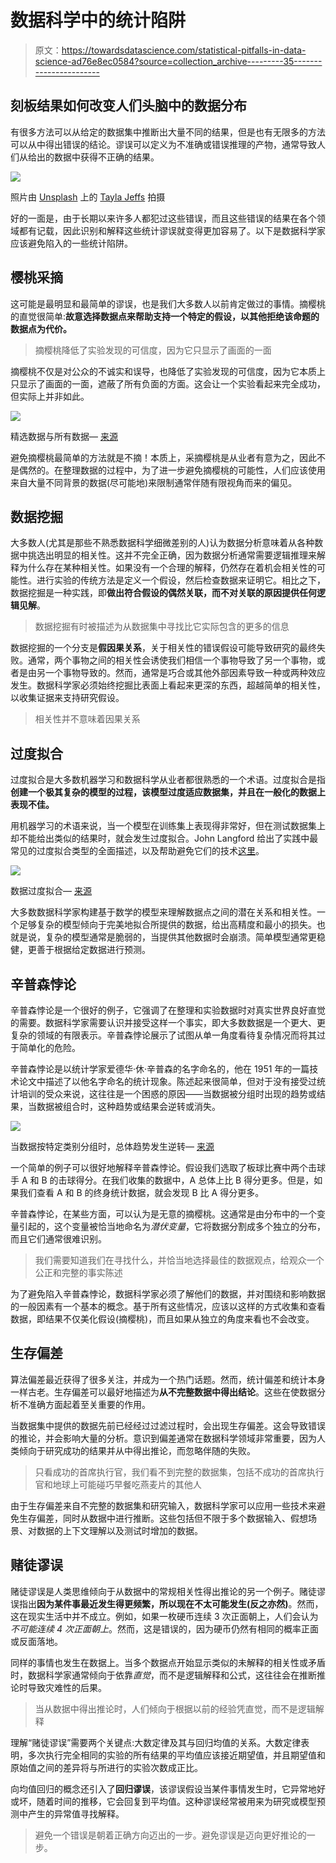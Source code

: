 # 数据科学中的统计陷阱

> 原文：<https://towardsdatascience.com/statistical-pitfalls-in-data-science-ad76e8ec0584?source=collection_archive---------35----------------------->

## 刻板结果如何改变人们头脑中的数据分布

有很多方法可以从给定的数据集中推断出大量不同的结果，但是也有无限多的方法可以从中得出错误的结论。谬误可以定义为不准确或错误推理的产物，通常导致人们从给出的数据中获得不正确的结果。

![](img/9fb39695feef15792669e9d87e689b3a.png)

照片由 [Unsplash](https://unsplash.com/s/photos/brain?utm_source=unsplash&utm_medium=referral&utm_content=creditCopyText) 上的 [Tayla Jeffs](https://unsplash.com/@tjeff514719?utm_source=unsplash&utm_medium=referral&utm_content=creditCopyText) 拍摄

好的一面是，由于长期以来许多人都犯过这些错误，而且这些错误的结果在各个领域都有记载，因此识别和解释这些统计谬误就变得更加容易了。以下是数据科学家应该避免陷入的一些统计陷阱。

## 樱桃采摘

这可能是最明显和最简单的谬误，也是我们大多数人以前肯定做过的事情。摘樱桃的直觉很简单:**故意选择数据点来帮助支持一个特定的假设，以其他拒绝该命题的数据点为代价。**

> 摘樱桃降低了实验发现的可信度，因为它只显示了画面的一面

摘樱桃不仅是对公众的不诚实和误导，也降低了实验发现的可信度，因为它本质上只显示了画面的一面，遮蔽了所有负面的方面。这会让一个实验看起来完全成功，但实际上并非如此。

![](img/872bdbe24b5417adb42934be42adad1b.png)

精选数据与所有数据— [来源](https://en.wikipedia.org/wiki/Cherry_picking)

避免摘樱桃最简单的方法就是不摘！本质上，采摘樱桃是从业者有意为之，因此不是偶然的。在整理数据的过程中，为了进一步避免摘樱桃的可能性，人们应该使用来自大量不同背景的数据(尽可能地)来限制通常伴随有限视角而来的偏见。

## 数据挖掘

大多数人(尤其是那些不熟悉数据科学细微差别的人)认为数据分析意味着从各种数据中挑选出明显的相关性。这并不完全正确，因为数据分析通常需要逻辑推理来解释为什么存在某种相关性。如果没有一个合理的解释，仍然存在着机会相关性的可能性。进行实验的传统方法是定义一个假设，然后检查数据来证明它。相比之下，数据挖掘是一种实践，即**做出符合假设的偶然关联，而不对关联的原因提供任何逻辑见解**。

> 数据挖掘有时被描述为从数据集中寻找比它实际包含的更多的信息

数据挖掘的一个分支是**假因果关系**，关于相关性的错误假设可能导致研究的最终失败。通常，两个事物之间的相关性会诱使我们相信一个事物导致了另一个事物，或者是由另一个事物导致的。然而，通常是巧合或其他外部因素导致一种或两种效应发生。数据科学家必须始终挖掘比表面上看起来更深的东西，超越简单的相关性，以收集证据来支持研究假设。

> 相关性并不意味着因果关系

## 过度拟合

过度拟合是大多数机器学习和数据科学从业者都很熟悉的一个术语。过度拟合是指**创建一个极其复杂的模型的过程，该模型过度适应数据集，并且在一般化的数据上表现不佳。**

用机器学习的术语来说，当一个模型在训练集上表现得非常好，但在测试数据集上却不能给出类似的结果时，就会发生过度拟合。John Langford 给出了实践中最常见的过度拟合类型的全面描述，以及帮助避免它们的技术[这里](https://hunch.net/?p=22)。

![](img/d35ec692ca798117f01c6c4d3a4b9552.png)

数据过度拟合— [来源](https://commons.wikimedia.org/wiki/File:Overfitted_Data.png)

大多数数据科学家构建基于数学的模型来理解数据点之间的潜在关系和相关性。一个足够复杂的模型倾向于完美地拟合所提供的数据，给出高精度和最小的损失。也就是说，复杂的模型通常是脆弱的，当提供其他数据时会崩溃。简单模型通常更稳健，更善于根据给定数据进行预测。

## 辛普森悖论

辛普森悖论是一个很好的例子，它强调了在整理和实验数据时对真实世界良好直觉的需要。数据科学家需要认识并接受这样一个事实，即大多数数据是一个更大、更复杂的领域的有限表示。辛普森悖论展示了试图从单一角度看待复杂情况而将其过于简单化的危险。

辛普森悖论是以统计学家爱德华·休·辛普森的名字命名的，他在 1951 年的一篇技术论文中描述了以他名字命名的统计现象。陈述起来很简单，但对于没有接受过统计培训的受众来说，这往往是一个困惑的原因——当数据被分组时出现的趋势或结果，当数据被组合时，这种趋势或结果会逆转或消失。

![](img/1133738347246616b8c207428cc46bc7.png)

当数据按特定类别分组时，总体趋势发生逆转— [来源](https://commons.wikimedia.org/wiki/File:Simpsons_paradox_-_animation.gif)

一个简单的例子可以很好地解释辛普森悖论。假设我们选取了板球比赛中两个击球手 A 和 B 的击球得分。在我们收集的数据中，A 总体上比 B 得分更多。但是，如果我们查看 A 和 B 的终身统计数据，就会发现 B 比 A 得分更多。

辛普森悖论，在某些方面，可以认为是无意的摘樱桃。这通常是由分布中的一个变量引起的，这个变量被恰当地命名为*潜伏变量*，它将数据分割成多个独立的分布，而且它们通常很难识别。

> 我们需要知道我们在寻找什么，并恰当地选择最佳的数据观点，给观众一个公正和完整的事实陈述

为了避免陷入辛普森悖论，数据科学家必须了解他们的数据，并对围绕和影响数据的一般因素有一个基本的概念。基于所有这些情况，应该以这样的方式收集和查看数据，即结果不仅美化假设(摘樱桃)，而且如果从独立的角度来看也不会改变。

## 生存偏差

算法偏差最近获得了很多关注，并成为一个热门话题。然而，统计偏差和统计本身一样古老。生存偏差可以最好地描述为**从不完整数据中得出结论**。这些在使数据分析不准确方面起着至关重要的作用。

当数据集中提供的数据先前已经经过过滤过程时，会出现生存偏差。这会导致错误的推论，并会影响大量的分析。意识到偏差通常在数据科学领域非常重要，因为人类倾向于研究成功的结果并从中得出推论，而忽略伴随的失败。

> 只看成功的首席执行官，我们看不到完整的数据集，包括不成功的首席执行官和地球上可能碰巧早餐吃燕麦片的其他人

由于生存偏差来自不完整的数据集和研究输入，数据科学家可以应用一些技术来避免生存偏差，同时从数据中进行推断。这些包括但不限于多个数据输入、假想场景、对数据的上下文理解以及测试时增加的数据。

## 赌徒谬误

赌徒谬误是人类思维倾向于从数据中的常规相关性得出推论的另一个例子。赌徒谬误指出**因为某件事最近发生得更频繁，所以现在不太可能发生(反之亦然)**。然而，这在现实生活中并不成立。例如，如果一枚硬币连续 3 次正面朝上，人们会认为*不可能连续 4 次正面朝上*。然而，这是错误的，因为硬币仍然有相同的概率正面或反面落地。

同样的事情也发生在数据上。当多个数据点开始显示类似的未解释的相关性或矛盾时，数据科学家通常倾向于依靠*直觉*，而不是逻辑解释和公式，这往往会在推断推论时导致灾难性的后果。

> 当从数据中得出推论时，人们倾向于根据以前的经验凭直觉，而不是逻辑解释

理解“赌徒谬误”需要两个关键点:大数定律及其与回归均值的关系。大数定律表明，多次执行完全相同的实验的所有结果的平均值应该接近期望值，并且期望值和原始值之间的差异将与所进行的实验次数成正比。

向均值回归的概念还引入了**回归谬误**，该谬误假设当某件事情发生时，它异常地好或坏，随着时间的推移，它会回复到平均值。这种谬误经常被用来为研究或模型预测中产生的异常值寻找解释。

> 避免一个错误是朝着正确方向迈出的一步。避免谬误是迈向更好推论的一步。